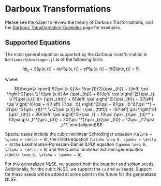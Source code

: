 # Darboux Transformations

Please see the paper to review the theory of Darboux Trasformations, and the [Darboux Transformation Examples](@ref) page for examples.

## Supported Equations

The most general equation supported by the Darboux transformation in `NonlinearSchrodinger.jl` is of the following form:

```math
i{\psi _x} + S[\psi (x,t)] - i\alpha H[\psi (x,t)] + \gamma P[\psi (x,t)] - i\delta Q[\psi (x,t)] = 0,
```

where
```math
\begin{aligned}
S[\psi (x,t)] &= \frac{1}{2}{\psi _{tt}} + {\left| \psi  \right|^2}\psi, \\
H[\psi (x,t)] &= {\psi _{ttt}} + 6{\left| \psi  \right|^2}{\psi _t}, \\
P[\psi (x,t)] &= {\psi _{tttt}} + 8{\left| \psi  \right|^2}{\psi _{tt}} + 6{\left| \psi  \right|^4}\psi + 4{\left| {{\psi _t}} \right|^2}\psi + 6{\psi _t}^2{\psi ^*} + 2{\psi ^2}\psi _{tt}^*, \\
Q[\psi (x,t)] &= {\psi _{ttttt}} + 10{\left| \psi  \right|^2}{\psi _{ttt}} + 30{\left| \psi  \right|^4}{\psi _t} + 10\psi {\psi _t}\psi _{tt}^* + 10\psi \psi _t^*{\psi _{tt}} + 20{\psi ^*}{\psi _t}{\psi _{tt}} + 10\psi _t^2\psi _t^*.
\end{aligned}
```

Special cases include the cubic nonlinear Schrodinger equation (``\alpha = \gamma = \delta = 0``), the Hirota equation (``\alpha \neq 0, \gamma = \delta = 0``) the Lakshmanan-Porsezian-Daniel (LPD) equation (``\gamma \neq 0, \alpha = \delta = 0``) and the Quintic nonlinear Schrodinger equation (``\delta \neq 0, \alpha = \gamma = 0``).

For this generalized NLSE, we support both the breather and soliton seeds. Additionally, for the cubic NLSE, we support the ``cn`` and ``dn`` seeds. Support for these seeds will be added at some point in the future for the generalized NLSE.